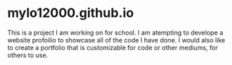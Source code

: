 # mylo12000.github.io

This is a project I am working on for school.
I am atempting to develope a website profoilio to showcase all of the code I have done.
I would also like to create a portfolio that is customizable for code or other mediums, for others to use.
 
